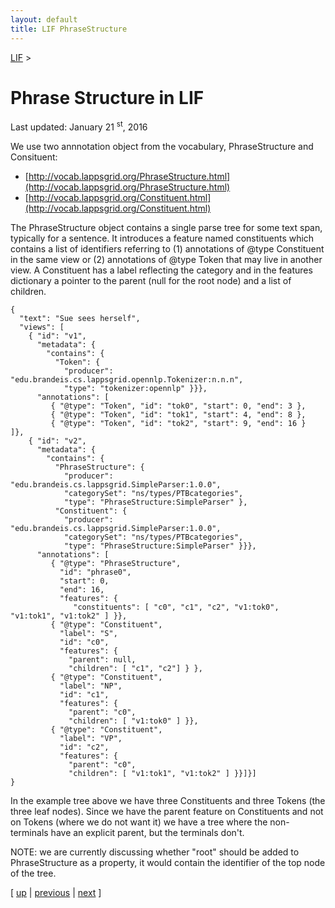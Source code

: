 ```yaml
---
layout: default
title: LIF PhraseStructure
---
```


[LIF](index.html) > <a name='null'></a>


# Phrase Structure in LIF

Last updated: January 21 <sup>st</sup>, 2016

We use two annnotation object from the vocabulary, PhraseStructure and Consituent:

* [http://vocab.lappsgrid.org/PhraseStructure.html](http://vocab.lappsgrid.org/PhraseStructure.html)
* [http://vocab.lappsgrid.org/Constituent.html](http://vocab.lappsgrid.org/Constituent.html)

The PhraseStructure object contains a single parse tree for some text span, typically for a sentence. It introduces a feature named constituents which contains a list of identifiers referring to (1) annotations of @type Constituent in the same view or (2) annotations of @type Token that may live in another view. A Constituent has a label reflecting the category and in the features dictionary a pointer to the parent (null for the root node) and a list of children.

```
{
  "text": "Sue sees herself",
  "views": [
    { "id": "v1",
      "metadata": {
        "contains": {
          "Token": {
            "producer":
"edu.brandeis.cs.lappsgrid.opennlp.Tokenizer:n.n.n",
            "type": "tokenizer:opennlp" }}},
      "annotations": [
         { "@type": "Token", "id": "tok0", "start": 0, "end": 3 },
         { "@type": "Token", "id": "tok1", "start": 4, "end": 8 },
         { "@type": "Token", "id": "tok2", "start": 9, "end": 16 }
]},
    { "id": "v2",
      "metadata": {
        "contains": {
          "PhraseStructure": {
            "producer":
"edu.brandeis.cs.lappsgrid.SimpleParser:1.0.0",
            "categorySet": "ns/types/PTBcategories",
            "type": "PhraseStructure:SimpleParser" },
          "Constituent": {
            "producer":
"edu.brandeis.cs.lappsgrid.SimpleParser:1.0.0",
            "categorySet": "ns/types/PTBcategories",
            "type": "PhraseStructure:SimpleParser" }}},
      "annotations": [
         { "@type": "PhraseStructure",
           "id": "phrase0",
           "start": 0,
           "end": 16,
           "features": {
              "constituents": [ "c0", "c1", "c2", "v1:tok0",
"v1:tok1", "v1:tok2" ] }},
         { "@type": "Constituent",
           "label": "S",
           "id": "c0",
           "features": {
             "parent": null,
             "children": [ "c1", "c2"] } },
         { "@type": "Constituent",
           "label": "NP",
           "id": "c1",
           "features": {
             "parent": "c0",
             "children": [ "v1:tok0" ] }},
         { "@type": "Constituent",
           "label": "VP",
           "id": "c2",
           "features": {
             "parent": "c0",
             "children": [ "v1:tok1", "v1:tok2" ] }}]}]
}
```

In the example tree above we have three Constituents and three Tokens (the three leaf nodes). Since we have the parent feature on Constituents and not on Tokens (where we do not want it) we have a tree where the non-terminals have an explicit parent, but the terminals don't.

NOTE: we are currently discussing whether "root" should be added to PhraseStructure as a property, it would contain the identifier of the top node of the tree.

[ [up](index.html) | [previous](coref.html) | [next](dependencies.html) ]
